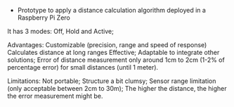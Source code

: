 - Prototype to apply a distance calculation algorithm deployed in a Raspberry Pi Zero

It has 3 modes: Off, Hold and Active;

Advantages:
Customizable (precision, range and speed of response)
Calculates distance at long ranges
Effective;
Adaptable to integrate other solutions;
Error of distance measurement only around 1cm to 2cm (1-2% of percentage error) for small distances (until 1 meter).

Limitations:
Not portable;
Structure a bit clumsy;
Sensor range limitation (only acceptable between 2cm to 30m);
The higher the distance, the higher the error measurement might be.

